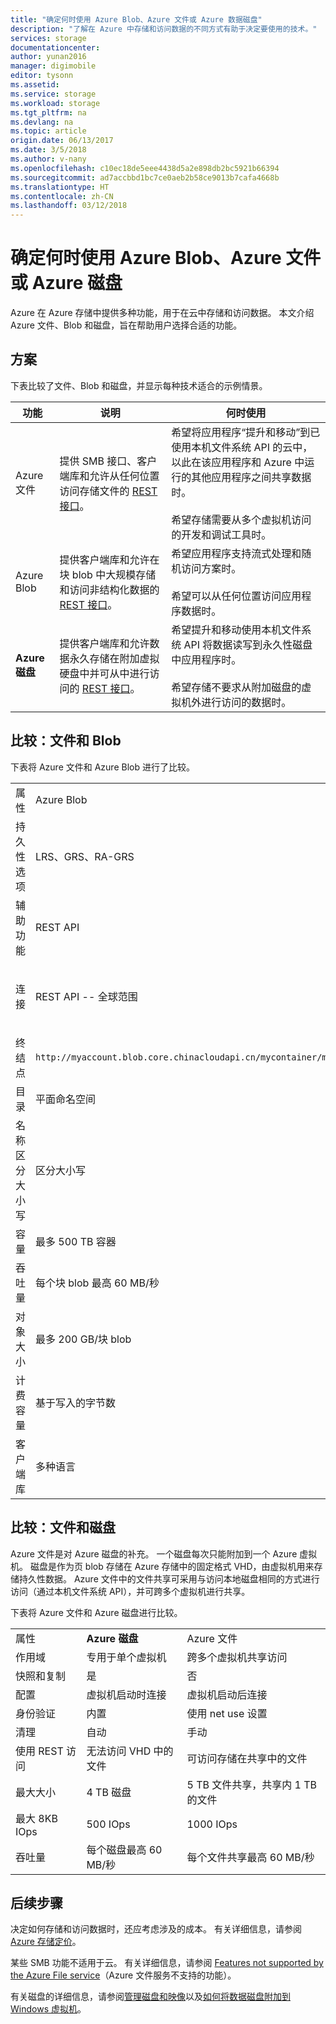 ```yaml
---
title: "确定何时使用 Azure Blob、Azure 文件或 Azure 数据磁盘"
description: "了解在 Azure 中存储和访问数据的不同方式有助于决定要使用的技术。"
services: storage
documentationcenter: 
author: yunan2016
manager: digimobile
editor: tysonn
ms.assetid: 
ms.service: storage
ms.workload: storage
ms.tgt_pltfrm: na
ms.devlang: na
ms.topic: article
origin.date: 06/13/2017
ms.date: 3/5/2018
ms.author: v-nany
ms.openlocfilehash: c10ec18de5eee4438d5a2e898db2bc5921b66394
ms.sourcegitcommit: ad7accbbd1bc7ce0aeb2b58ce9013b7cafa4668b
ms.translationtype: HT
ms.contentlocale: zh-CN
ms.lasthandoff: 03/12/2018
---
```

# <a name="deciding-when-to-use-azure-blobs-azure-files-or-azure-disks"></a>确定何时使用 Azure Blob、Azure 文件或 Azure 磁盘

Azure 在 Azure 存储中提供多种功能，用于在云中存储和访问数据。 本文介绍 Azure 文件、Blob 和磁盘，旨在帮助用户选择合适的功能。

## <a name="scenarios"></a>方案

下表比较了文件、Blob 和磁盘，并显示每种技术适合的示例情景。

| 功能 | 说明 | 何时使用 |
|--------------|-------------|-------------|
| Azure 文件 | 提供 SMB 接口、客户端库和允许从任何位置访问存储文件的 [REST 接口](https://docs.microsoft.com/rest/api/storageservices/file-service-rest-api)。 | 希望将应用程序“提升和移动”到已使用本机文件系统 API 的云中，以此在该应用程序和 Azure 中运行的其他应用程序之间共享数据时。<br/><br/>希望存储需要从多个虚拟机访问的开发和调试工具时。 |
| Azure Blob | 提供客户端库和允许在块 blob 中大规模存储和访问非结构化数据的 [REST 接口](https://docs.microsoft.com/rest/api/storageservices/blob-service-rest-api)。 | 希望应用程序支持流式处理和随机访问方案时。<br/><br/>希望可以从任何位置访问应用程序数据时。 |
| **Azure 磁盘** | 提供客户端库和允许数据永久存储在附加虚拟硬盘中并可从中进行访问的 [REST 接口](https://docs.microsoft.com/rest/api/compute/manageddisks/disks/disks-rest-api)。 | 希望提升和移动使用本机文件系统 API 将数据读写到永久性磁盘中应用程序时。<br/><br/>希望存储不要求从附加磁盘的虚拟机外进行访问的数据时。 |

## <a name="comparison-files-and-blobs"></a>比较：文件和 Blob

下表将 Azure 文件和 Azure Blob 进行了比较。  
  
||||  
|-|-|-|  
|属性|Azure Blob|**Azure 文件**|  
|持久性选项|LRS、GRS、RA-GRS|LRS、GRS|  
|辅助功能|REST API|REST API<br /><br /> SMB 2.1 和 SMB 3.0（标准文件系统 API）|  
|连接|REST API -- 全球范围|REST API -- 全球范围<br /><br /> SMB 2.1 -- 区域内<br /><br /> SMB 3.0 -- 全球范围|  
|终结点|`http://myaccount.blob.core.chinacloudapi.cn/mycontainer/myblob`|`\\myaccount.file.core.chinacloudapi.cn\myshare\myfile.txt`<br /><br /> `http://myaccount.file.core.chinacloudapi.cn/myshare/myfile.txt`|  
|目录|平面命名空间|真正的目录对象|  
|名称区分大小写|区分大小写|不区分大小写，但保留大小写|  
|容量|最多 500 TB 容器|5 TB 文件共享|  
|吞吐量|每个块 blob 最高 60 MB/秒|每个共享最高 60 MB/秒|  
|对象大小|最多 200 GB/块 blob|最多 1 TB/文件|  
|计费容量|基于写入的字节数|基于文件大小|  
|客户端库|多种语言|多种语言|  
  
## <a name="comparison-files-and-disks"></a>比较：文件和磁盘

Azure 文件是对 Azure 磁盘的补充。 一个磁盘每次只能附加到一个 Azure 虚拟机。 磁盘是作为页 blob 存储在 Azure 存储中的固定格式 VHD，由虚拟机用来存储持久性数据。 Azure 文件中的文件共享可采用与访问本地磁盘相同的方式进行访问（通过本机文件系统 API），并可跨多个虚拟机进行共享。  
 
下表将 Azure 文件和 Azure 磁盘进行比较。  
 
||||  
|-|-|-|  
|属性|**Azure 磁盘**|Azure 文件|  
|作用域|专用于单个虚拟机|跨多个虚拟机共享访问|  
|快照和复制|是|否|  
|配置|虚拟机启动时连接|虚拟机启动后连接|  
|身份验证|内置|使用 net use 设置|  
|清理|自动|手动|  
|使用 REST 访问|无法访问 VHD 中的文件|可访问存储在共享中的文件|  
|最大大小|4 TB 磁盘|5 TB 文件共享，共享内 1 TB 的文件|  
|最大 8KB IOps|500 IOps|1000 IOps|  
|吞吐量|每个磁盘最高 60 MB/秒|每个文件共享最高 60 MB/秒|  

## <a name="next-steps"></a>后续步骤

决定如何存储和访问数据时，还应考虑涉及的成本。 有关详细信息，请参阅 [Azure 存储定价](https://www.azure.cn/pricing/details/storage/)。
  
某些 SMB 功能不适用于云。 有关详细信息，请参阅 [Features not supported by the Azure File service](https://docs.microsoft.com/rest/api/storageservices/features-not-supported-by-the-azure-file-service)（Azure 文件服务不支持的功能）。

有关磁盘的详细信息，请参阅[管理磁盘和映像](../../virtual-machines/windows/about-disks-and-vhds.md)以及[如何将数据磁盘附加到 Windows 虚拟机](../../virtual-machines/windows/attach-managed-disk-portal.md)。

<!--Update_Description: update "Data Disk" to "Disk"; update Max disk size from 1TB to 4 TB-->